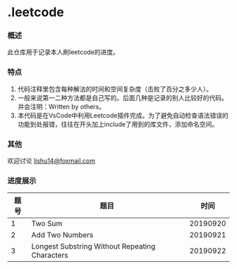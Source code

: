 # .leetcode
### 概述
此仓库用于记录本人刷leetcode的进度。
### 特点
1. 代码注释里包含每种解法的时间和空间复杂度（击败了百分之多少人）。
2. 一般来说第一二种方法都是自己写的。后面几种是记录的别人比较好的代码。并会注明：Written by others。
3. 本代码是在VsCode中利用Leetcode插件完成。为了避免自动检查语法错误的功能到处报错，往往在开头加上include了用到的库文件，添加命名空间。
### 其他
欢迎讨论
lishu14@foxmail.com
### 进度展示
题号 | 题目 | 时间   
-|-|-
1 | Two Sum | 20190920 | 
2 | Add Two Numbers | 20190921 | 
3 | Longest Substring Without Repeating Characters | 20190922 | 
